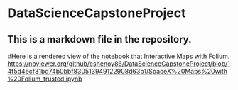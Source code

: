 # DataScienceCapstoneProject
## This is a markdown file in the repository.

#Here is a rendered view of the notebook that Interactive Maps with Folium.
https://nbviewer.org/github/cshenoy86/DataScienceCapstoneProject/blob/14f5d4ecf31bd74b0bbf830513949122908d63b1/SpaceX%20Maps%20with%20Folium_trusted.ipynb
